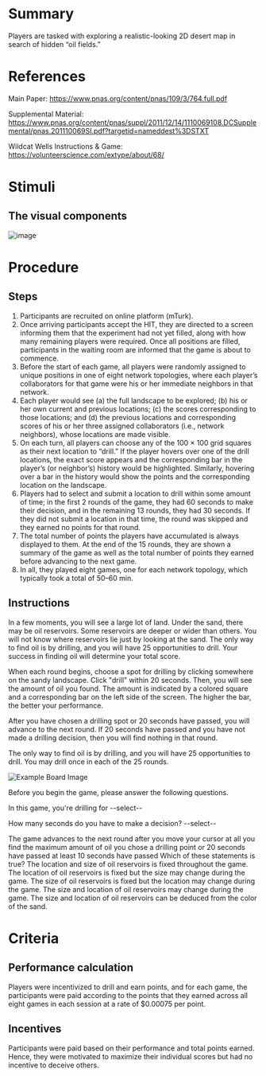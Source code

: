 # Summary
Players are tasked with exploring a realistic-looking 2D desert map in search of hidden “oil fields.”

# References
Main Paper: https://www.pnas.org/content/pnas/109/3/764.full.pdf

Supplemental Material: https://www.pnas.org/content/pnas/suppl/2011/12/14/1110069108.DCSupplemental/pnas.201110069SI.pdf?targetid=nameddest%3DSTXT

Wildcat Wells Instructions & Game: https://volunteerscience.com/extype/about/68/

# Stimuli
## The visual components
![image](https://user-images.githubusercontent.com/78745728/131377303-8eea63e9-5cea-4d5f-b3d1-da0436dee665.png)
 

# Procedure
## Steps
1. Participants are recruited on online platform (mTurk).
2. Once arriving participants accept the HIT, they are directed to a screen informing them that the experiment had not yet filled, along with how many remaining players were required. Once all positions are filled, participants in the waiting room are informed that the game is about to commence.
3. Before the start of each game, all players were randomly assigned to unique positions in one of eight network topologies, where each player’s
collaborators for that game were his or her immediate neighbors in that network.
4. Each player would see (a) the full landscape to be explored; (b) his or her own current and previous locations; (c) the scores corresponding to those locations; and (d) the previous locations and corresponding scores of his or her three assigned collaborators (i.e., network neighbors), whose locations are made visible. 
5. On each turn, all players can choose any of the 100 × 100 grid squares as their next location to “drill.” If the player hovers over one of the drill locations, the exact score appears and the corresponding bar in the player’s (or neighbor’s) history would be highlighted. Similarly, hovering over a bar in the history would show the points and the corresponding location on the landscape.
6. Players had to select and submit a location to drill within some amount of time; in the first 2 rounds of the game, they had 60 seconds to make their decision, and in the remaining 13 rounds, they had 30 seconds. If they did not submit a location in that time, the round was skipped and they earned no points for that round.
7. The total number of points the players have accumulated is always displayed to them. At the end of the 15 rounds, they are shown a summary of the game as well as the total number of points they earned before advancing to the next game.
8. In all, they played eight games, one for each network topology, which typically took a total of 50–60 min.


## Instructions
In a few moments, you will see a large lot of land. Under the sand, there may be oil reservoirs. Some reservoirs are deeper or wider than others. You will not know where reservoirs lie just by looking at the sand. The only way to find oil is by drilling, and you will have 25 opportunities to drill. Your success in finding oil will determine your total score.

When each round begins, choose a spot for drilling by clicking somewhere on the sandy landscape. Click "drill" within 20 seconds. Then, you will see the amount of oil you found. The amount is indicated by a colored square and a corresponding bar on the left side of the screen. The higher the bar, the better your performance.

After you have chosen a drilling spot or 20 seconds have passed, you will advance to the next round. If 20 seconds have passed and you have not made a drilling decision, then you will find nothing in that round.

The only way to find oil is by drilling, and you will have 25 opportunities to drill. You may drill once in each of the 25 rounds.

![Example Board Image](https://user-images.githubusercontent.com/78745728/131377784-74ef277f-9fdf-4ca7-b02b-7b35add2d2bd.png)

Before you begin the game, please answer the following questions.

In this game, you're drilling for 
--select--

How many seconds do you have to make a decision? 
--select--

The game advances to the next round after
 you move your cursor at all
 you find the maximum amount of oil
 you chose a drilling point or 20 seconds have passed
 at least 10 seconds have passed
Which of these statements is true?
 The location and size of oil reservoirs is fixed throughout the game.
 The location of oil reservoirs is fixed but the size may change during the game.
 The size of oil reservoirs is fixed but the location may change during the game.
 The size and location of oil reservoirs may change during the game.
 The size and location of oil reservoirs can be deduced from the color of the sand.

# Criteria
## Performance calculation
Players were incentivized to drill and earn points, and for each game, the participants were paid according to the points that they earned across all eight games in each session at a rate of $0.00075 per point.

## Incentives
Participants were paid based on their performance and total points earned. Hence, they were motivated to maximize their individual scores but had no incentive to deceive others.
